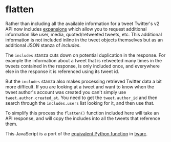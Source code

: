 # flatten

Rather than including all the available information for a tweet Twitter's v2
API now includes [expansions] which allow you to request additional information
like user, media, quoted/retweeted tweets, etc. This additional information is
not included inline in the tweet objects themselves but as an additional JSON
stanza of *includes*.

The `includes` stanza cuts down on potential duplication in the response.
For example the information about a tweet that is retweeted many times in
the tweets contained in the response, is only included once, and
everywhere else in the response it is referenced using its tweet id.

But the `includes` stanza also makes processing retrieved Twitter data
a bit more difficult. If you are looking at a tweet and want to know when
the tweet author's account was created you can't simply use
`tweet.author.created_at`. You need to get the `tweet.author_id` and then
search through the `includes.users` list looking for it, and then use
that.

To simplify this process the `flatten()` function included here will take
an API response, and will copy the includes into all the tweets that
reference them.

This JavaScript is a port of the [equivalent Python function] in [twarc].

[expansions]: https://developer.twitter.com/en/docs/twitter-api/expansions
[twarc]: https://github.com/docnow/twarc
[equivalent Python function]: https://github.com/DocNow/twarc/blob/main/twarc/expansions.py
